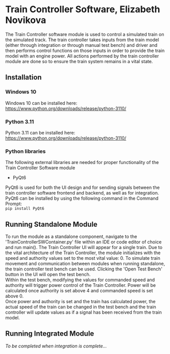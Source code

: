 # Train Controller Software, Elizabeth Novikova

The Train Controller software module is used to control a simulated train on the simulated track. The train 
controller takes inputs from the train model (either through integration or through manual test bench) and driver and 
then performs control functions on those inputs in order to provide the train model with an engine power. All actions 
performed by the train controller module are done so to ensure the train system remains in a vital state.
## Installation
### Windows 10
Windows 10 can be installed here: https://www.python.org/downloads/release/python-3110/

### Python 3.11
Python 3.11 can be installed here: https://www.python.org/downloads/release/python-3110/

### Python libraries
The following external libraries are needed for proper functionality of the Train Controller Software module
- PyQt6

PyQt6 is used for both the UI design and for sending signals between the train controller software frontend and backend,
as well as for integration.\
PyQt6 can be installed by using the following command in the Command Prompt:\
```pip install PyQt6```

## Running Standalone Module
To run the module as a standalone component, navigate to the 'TrainControllerSWContainer.py' file within an IDE or code 
editor of choice and run main(). The Train Controller UI will appear for a single train. Due to the vital architecture 
of the Train Controller, the module initializes with the speed and authority values set to the most vital value: 0. To 
simulate train movement and communication between modules when running standalone, the train controller test bench can 
be used. Clicking the 'Open Test Bench' button in the UI will open the test bench.\
Within the test bench, modifying the values for commanded speed and authority will trigger power control of the Train
Controller. Power will be calculated once authority is set above 4 and commanded speed is set above 0.\
Once power and authority is set and the train has calculated power, the actual speed of the train can be changed in the
test bench and the train controller will update values as if a signal has been received from the train model.

## Running Integrated Module
_To be completed when integration is complete..._